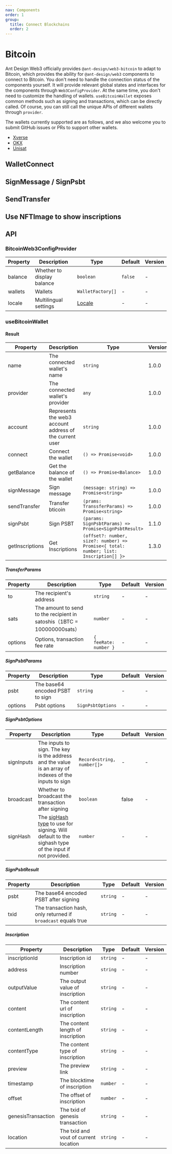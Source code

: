 ```yaml
---
nav: Components
order: 1
group:
  title: Connect Blockchains
  order: 2
---
```


# Bitcoin

Ant Design Web3 officially provides `@ant-design/web3-bitcoin` to adapt to Bitcoin, which provides the ability for `@ant-design/web3` components to connect to Bitcoin. You don't need to handle the connection status of the components yourself. It will provide relevant global states and interfaces for the components through `Web3ConfigProvider`. At the same time, you don't need to customize the handling of wallets. `useBitcoinWallet` exposes common methods such as signing and transactions, which can be directly called. Of course, you can still call the unique APIs of different wallets through `provider`.

The wallets currently supported are as follows, and we also welcome you to submit GitHub issues or PRs to support other wallets.

- [Xverse](https://docs.xverse.app/sats-connect)
- [OKX](https://www.okx.com/web3/build/docs/sdks/chains/bitcoin/provider)
- [Unisat](https://docs.unisat.io/dev/unisat-developer-service/unisat-wallet)

## WalletConnect

<code src="./demos/basic.tsx"></code>

## SignMessage / SignPsbt

<code src="./demos/sign.tsx"></code>

## SendTransfer

<code src="./demos/send-transfer.tsx"></code>

## Use NFTImage to show inscriptions

<code src="./demos/get-inscriptions.tsx"></code>

## API

### BitcoinWeb3ConfigProvider

| Property | Description | Type | Default | Version |
| --- | --- | --- | --- | --- |
| balance | Whether to display balance | `boolean` | `false` | - |
| wallets | Wallets | `WalletFactory[]` | - | - |
| locale | Multilingual settings | [Locale](https://github.com/ant-design/ant-design-web3/blob/main/packages/common/src/locale/en_US.ts) | - | - |

### useBitcoinWallet

#### Result

| Property | Description | Type | Version |
| --- | --- | --- | --- |
| name | The connected wallet's name | `string` | 1.0.0 |
| provider | The connected wallet's provider | `any` | 1.0.0 |
| account | Represents the web3 account address of the current user | `string` | 1.0.0 |
| connect | Connect the wallet | `() => Promise<void>` | 1.0.0 |
| getBalance | Get the balance of the wallet | `() => Promise<Balance>` | 1.0.0 |
| signMessage | Sign message | `(message: string) => Promise<string>` | 1.0.0 |
| sendTransfer | Transfer bticoin | `(prams: TranssferParams) => Promise<string>` | 1.0.0 |
| signPsbt | Sign PSBT | `(params: SignPsbtParams) => Promise<SignPsbtResult>` | 1.1.0 |
| getInscriptions | Get Inscriptions | `(offset?: number, size?: number) => Promise<{ total: number; list: Inscription[] }>` | 1.3.0 |

##### TransferParams

| Property | Description | Type | Default | Version |
| --- | --- | --- | --- | --- |
| to | The recipient's address | `string` | - | - |
| sats | The amount to send to the recipient in satoshis（1BTC = 100000000sats） | `number` | - | - |
| options | Options, transaction fee rate | `{ feeRate: number }` | - | - |

##### SignPsbtParams

| Property | Description                     | Type              | Default | Version |
| -------- | ------------------------------- | ----------------- | ------- | ------- |
| psbt     | The base64 encoded PSBT to sign | `string`          | -       | -       |
| options  | Psbt options                    | `SignPsbtOptions` | -       | -       |

##### SignPsbtOptions

| Property | Description | Type | Default | Version |
| --- | --- | --- | --- | --- |
| signInputs | The inputs to sign. The key is the address and the value is an array of indexes of the inputs to sign | `Record<string, number[]>` | - | - |
| broadcast | Whether to broadcast the transaction after signing | `boolean` | false | - |
| signHash | The [sigHash type](https://github.com/bitcoinjs/bitcoinjs-lib/blob/master/src/transaction.d.ts#L21) to use for signing. Will default to the sighash type of the input if not provided. | `number` | - | - |

##### SignPsbtResult

| Property | Description | Type | Default | Version |
| --- | --- | --- | --- | --- |
| psbt | The base64 encoded PSBT after signing | `string` | - | - |
| txid | The transaction hash, only returned if `broadcast` equals true | `string` | - | - |

##### Inscription

| Property           | Description                           | Type     | Default | Version |
| ------------------ | ------------------------------------- | -------- | ------- | ------- |
| inscriptionId      | Inscription id                        | `string` | -       | -       |
| address            | Inscription number                    | `string` | -       | -       |
| outputValue        | The output value of inscription       | `string` | -       | -       |
| content            | The content url of inscription        | `string` | -       | -       |
| contentLength      | The content length of inscription     | `string` | -       | -       |
| contentType        | The content type of inscription       | `string` | -       | -       |
| preview            | The preview link                      | `string` | -       | -       |
| timestamp          | The blocktime of inscription          | `number` | -       | -       |
| offset             | The offset of inscription             | `number` | -       | -       |
| genesisTransaction | The txid of genesis transaction       | `string` | -       | -       |
| location           | The txid and vout of current location | `string` | -       | -       |
